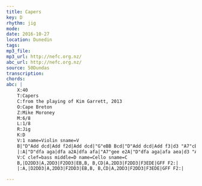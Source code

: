 ```yaml
---
title: Capers
key: D
rhythm: jig
mode:
date: 2016-10-27
location: Dunedin
tags:
mp3_file:
mp3_url: http://nefc.org.nz/
abc_url: http://nefc.org.nz/
source: 50Dundas
transcription:
chords: 
abc: |
    X:40
    T:Capers
    C:from the playing of Kim Garrett, 2013
    O:Cape Breton
    Z:Mike Moroney
    M:6/8
    L:1/8
    R:Jig
    K:D
    V:1 name=Violin sname=V
    B|"D"Add dcd|Add f2d|Add dcd|"G"eBB Bcd|"D"Add dcd|Add f3|d3 "A7"cBc|"D"edd d2:|
    |:A|"D"dfa aga|dfa a2A|dfa afa|"A7"gee e2A|"D"dfa aga|afa aea|d3 "A7"cBc|"D"edd d2:|
    V:C clef=bass middle=D name=Cello sname=C
    B,|D2DD3|A,2DD3|F2DD3|EB,B, B,CD|A,2DD3|F2DD3|F3EDE|GFF F2:|
    |:A,|D2DD3|A,2DD3|F2DD3|EB,B, B,CD|A,2DD3|F2DD3|F3EDE|GFF F2:|

---
```

